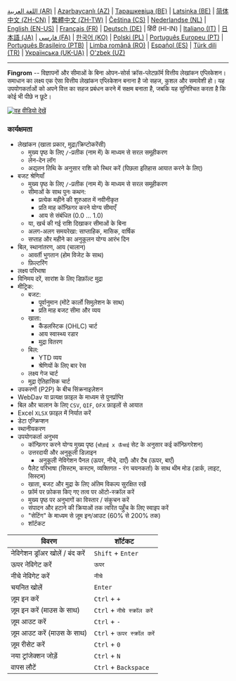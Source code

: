 [اللغة العربية (AR)](./about_ar.md) |
[Azərbaycanlı (AZ)](./about_az.md) |
[Тарашкевіца (BE)](./about_be.md) |
[Latsinka (BE)](./about_be_EU.md) |
[简体中文 (ZH-CN)](./about_zh.md) |
[繁體中文 (ZH-TW)](./about_zh_TW.md) |
[Čeština (CS)](./about_cs.md) |
[Nederlandse (NL)](./about_nl.md) |
[English (EN-US)](./about_en.md) |
[Français (FR)](./about_fr.md) |
[Deutsch (DE)](./about_de.md) |
हिंदी (HI-IN) |
[Italiano (IT)](./about_it.md) |
[日本語 (JA)](./about_ja.md) |
[فارسی (FA)](./about_fa.md) |
[한국어 (KO)](./about_ko.md) |
[Polski (PL)](./about_pl.md) |
[Português Europeu (PT)](./about_pt.md) |
[Português Brasileiro (PTB)](./about_pt_BR.md) |
[Limba română (RO)](./about_ro.md) |
[Español (ES)](./about_es.md) |
[Türk dili (TR)](./about_tr.md) |
[Українська (UK-UA)](./about_uk.md) |
[O'zbek (UZ)](./about_uz.md)

---

**Fingrom** -- विज्ञापनों और सीमाओं के बिना ओपन-सोर्स क्रॉस-प्लेटफ़ॉर्म वित्तीय लेखांकन एप्लिकेशन।
समाधान का लक्ष्य एक ऐसा वित्तीय लेखांकन एप्लिकेशन बनाना है जो सहज, कुशल और समावेशी हो।
यह उपयोगकर्ताओं को अपने वित्त का सहज प्रबंधन करने में सक्षम बनाता है, जबकि यह सुनिश्चित करता है कि कोई भी पीछे न छूटे।

[![वह वीडियो देखें](../images/presentation_en.png)](https://youtu.be/sNTbpILLsOw)

### कार्यक्षमता
- लेखांकन (खाता प्रकार, मुद्रा/क्रिप्टोकरेंसी)
  - मुख्य पृष्ठ के लिए `/`-प्रतीक (नाम में) के माध्यम से सरल समूहीकरण
  - लेन-देन लॉग
  - अद्यतन तिथि के अनुसार राशि को स्थिर करें (पिछला इतिहास आयात करने के लिए)
- बजट श्रेणियाँ
  - मुख्य पृष्ठ के लिए `/`-प्रतीक (नाम में) के माध्यम से सरल समूहीकरण
  - सीमाओं के साथ पुनः कथन:
    - प्रत्येक महीने की शुरुआत में नवीनीकृत
    - प्रति माह कॉन्फ़िगर करने योग्य सीमाएँ
    - आय से संबंधित (0.0 ... 1.0)
  - या, खर्च की गई राशि दिखाकर सीमाओं के बिना
  - अलग-अलग समयरेखा: साप्ताहिक, मासिक, वार्षिक
  - सप्ताह और महीने का अनुकूलन योग्य आरंभ दिन
- बिल, स्थानांतरण, आय (चालान)
  - आवर्ती भुगतान (होम विजेट के साथ)
  - फ़िल्टरिंग
- लक्ष्य परिभाषा
- विनिमय दरें, सारांश के लिए डिफ़ॉल्ट मुद्रा
- मीट्रिक:
  - बजट:
    - पूर्वानुमान (मोंटे कार्लो सिमुलेशन के साथ)
    - प्रति माह बजट सीमा और व्यय
  - खाता:
    - कैंडलस्टिक (OHLC) चार्ट
    - आय स्वास्थ्य रडार
    - मुद्रा वितरण
  - बिल:
    - YTD व्यय
    - श्रेणियों के लिए बार रेस
  - लक्ष्य गेज चार्ट
  - मुद्रा ऐतिहासिक चार्ट
- उपकरणों (P2P) के बीच सिंक्रनाइज़ेशन
- WebDav या प्रत्यक्ष फ़ाइल के माध्यम से पुनर्प्राप्ति
- बिल और चालान के लिए `CSV`, `QIF`, `OFX` फ़ाइलों से आयात
- Excel `XLSX` फ़ाइल में निर्यात करें
- डेटा एन्क्रिप्शन
- स्थानीयकरण
- उपयोगकर्ता अनुभव
  - कॉन्फ़िगर करने योग्य मुख्य पृष्ठ (`चौड़ाई x ऊँचाई` सेट के अनुसार कई कॉन्फ़िगरेशन)
  - उत्तरदायी और अनुकूली डिज़ाइन
    - अनुकूली नेविगेशन पैनल (ऊपर, नीचे, दाएँ) और टैब (ऊपर, बाएँ)
  - पैलेट परिभाषा (सिस्टम, कस्टम, व्यक्तिगत - रंग चयनकर्ता) के साथ थीम मोड (डार्क, लाइट, सिस्टम)
  - खाता, बजट और मुद्रा के लिए अंतिम विकल्प सुरक्षित रखें
  - फ़ॉर्म पर फ़ोकस किए गए तत्व पर ऑटो-स्क्रॉल करें
  - मुख्य पृष्ठ पर अनुभागों का विस्तार / संकुचन करें
  - संपादन और हटाने की क्रियाओं तक त्वरित पहुँच के लिए स्वाइप करें
  - "सेटिंग" के माध्यम से ज़ूम इन/आउट (60% से 200% तक)
  - शॉर्टकट

| विवरण                             | शॉर्टकट                          |
| --------------------------------- | ------------------------------ |
| नेविगेशन ड्रॉअर खोलें / बंद करें         | `Shift` + `Enter`               |
| ऊपर नेविगेट करें                     | `ऊपर`                          |
| नीचे नेविगेट करें                      | `नीचे`                           |
| चयनित खोलें                         | `Enter`                        |
| ज़ूम इन करें                         | `Ctrl` + `+`                   |
| ज़ूम इन करें (माउस के साथ)           | `Ctrl` + `नीचे स्क्रॉल करें`         |
| ज़ूम आउट करें                       | `Ctrl` + `-`                   |
| ज़ूम आउट करें (माउस के साथ)         | `Ctrl` + `ऊपर स्क्रॉल करें`        |
| ज़ूम रीसेट करें                       | `Ctrl` + `0`                    |
| नया ट्रांजेक्शन जोड़ें                    | `Ctrl` + `N`                   |
| वापस लौटें                          | `Ctrl` + `Backspace`            |
<!--
| चयनित आइटम संपादित करें             | `Ctrl` + `E`                   |
| चयनित आइटम हटाएं                  | `Ctrl` + `D`                   |
-->
